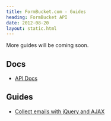 ```yaml
---
title: FormBucket.com - Guides
heading: FormBucket API
date: 2012-08-20
layout: static.html
---
```

More guides will be coming soon.

## Docs

- [API Docs](/docs/api)

## Guides

 - [Collect emails with jQuery and AJAX](/guides/collect-emails-for-newsletter-with-jquery-and-ajax)
